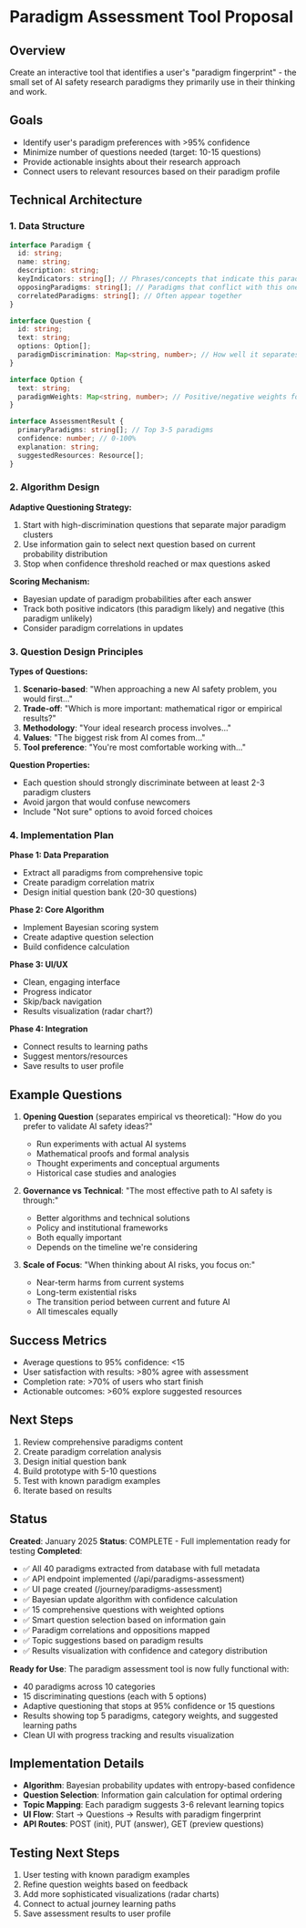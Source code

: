 # Paradigm Assessment Tool Proposal

## Overview
Create an interactive tool that identifies a user's "paradigm fingerprint" - the small set of AI safety research paradigms they primarily use in their thinking and work.

## Goals
- Identify user's paradigm preferences with >95% confidence
- Minimize number of questions needed (target: 10-15 questions)
- Provide actionable insights about their research approach
- Connect users to relevant resources based on their paradigm profile

## Technical Architecture

### 1. Data Structure
```typescript
interface Paradigm {
  id: string;
  name: string;
  description: string;
  keyIndicators: string[]; // Phrases/concepts that indicate this paradigm
  opposingParadigms: string[]; // Paradigms that conflict with this one
  correlatedParadigms: string[]; // Often appear together
}

interface Question {
  id: string;
  text: string;
  options: Option[];
  paradigmDiscrimination: Map<string, number>; // How well it separates paradigms
}

interface Option {
  text: string;
  paradigmWeights: Map<string, number>; // Positive/negative weights for each paradigm
}

interface AssessmentResult {
  primaryParadigms: string[]; // Top 3-5 paradigms
  confidence: number; // 0-100%
  explanation: string;
  suggestedResources: Resource[];
}
```

### 2. Algorithm Design

**Adaptive Questioning Strategy:**
1. Start with high-discrimination questions that separate major paradigm clusters
2. Use information gain to select next question based on current probability distribution
3. Stop when confidence threshold reached or max questions asked

**Scoring Mechanism:**
- Bayesian update of paradigm probabilities after each answer
- Track both positive indicators (this paradigm likely) and negative (this paradigm unlikely)
- Consider paradigm correlations in updates

### 3. Question Design Principles

**Types of Questions:**
1. **Scenario-based**: "When approaching a new AI safety problem, you would first..."
2. **Trade-off**: "Which is more important: mathematical rigor or empirical results?"
3. **Methodology**: "Your ideal research process involves..."
4. **Values**: "The biggest risk from AI comes from..."
5. **Tool preference**: "You're most comfortable working with..."

**Question Properties:**
- Each question should strongly discriminate between at least 2-3 paradigm clusters
- Avoid jargon that would confuse newcomers
- Include "Not sure" options to avoid forced choices

### 4. Implementation Plan

**Phase 1: Data Preparation**
- Extract all paradigms from comprehensive topic
- Create paradigm correlation matrix
- Design initial question bank (20-30 questions)

**Phase 2: Core Algorithm**
- Implement Bayesian scoring system
- Create adaptive question selection
- Build confidence calculation

**Phase 3: UI/UX**
- Clean, engaging interface
- Progress indicator
- Skip/back navigation
- Results visualization (radar chart?)

**Phase 4: Integration**
- Connect results to learning paths
- Suggest mentors/resources
- Save results to user profile

## Example Questions

1. **Opening Question** (separates empirical vs theoretical):
   "How do you prefer to validate AI safety ideas?"
   - Run experiments with actual AI systems
   - Mathematical proofs and formal analysis
   - Thought experiments and conceptual arguments
   - Historical case studies and analogies

2. **Governance vs Technical**:
   "The most effective path to AI safety is through:"
   - Better algorithms and technical solutions
   - Policy and institutional frameworks
   - Both equally important
   - Depends on the timeline we're considering

3. **Scale of Focus**:
   "When thinking about AI risks, you focus on:"
   - Near-term harms from current systems
   - Long-term existential risks
   - The transition period between current and future AI
   - All timescales equally

## Success Metrics
- Average questions to 95% confidence: <15
- User satisfaction with results: >80% agree with assessment
- Completion rate: >70% of users who start finish
- Actionable outcomes: >60% explore suggested resources

## Next Steps
1. Review comprehensive paradigms content
2. Create paradigm correlation analysis
3. Design initial question bank
4. Build prototype with 5-10 questions
5. Test with known paradigm examples
6. Iterate based on results

## Status
**Created**: January 2025
**Status**: COMPLETE - Full implementation ready for testing
**Completed**: 
- ✅ All 40 paradigms extracted from database with full metadata
- ✅ API endpoint implemented (/api/paradigms-assessment)
- ✅ UI page created (/journey/paradigms-assessment)
- ✅ Bayesian update algorithm with confidence calculation
- ✅ 15 comprehensive questions with weighted options
- ✅ Smart question selection based on information gain
- ✅ Paradigm correlations and oppositions mapped
- ✅ Topic suggestions based on paradigm results
- ✅ Results visualization with confidence and category distribution

**Ready for Use**:
The paradigm assessment tool is now fully functional with:
- 40 paradigms across 10 categories
- 15 discriminating questions (each with 5 options)
- Adaptive questioning that stops at 95% confidence or 15 questions
- Results showing top 5 paradigms, category weights, and suggested learning paths
- Clean UI with progress tracking and results visualization

## Implementation Details
- **Algorithm**: Bayesian probability updates with entropy-based confidence
- **Question Selection**: Information gain calculation for optimal ordering
- **Topic Mapping**: Each paradigm suggests 3-6 relevant learning topics
- **UI Flow**: Start → Questions → Results with paradigm fingerprint
- **API Routes**: POST (init), PUT (answer), GET (preview questions)

## Testing Next Steps
1. User testing with known paradigm examples
2. Refine question weights based on feedback
3. Add more sophisticated visualizations (radar charts)
4. Connect to actual journey learning paths
5. Save assessment results to user profile